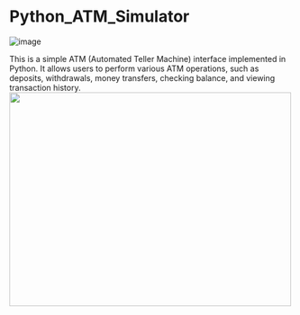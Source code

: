 # Python_ATM_Simulator
![image](https://lh3.googleusercontent.com/biTD3jphhwzZDAHxowFcS_CHzsYgibjIWO50h3imLKdnnfD1Z9yIsUmUa79g016vhdP7)

This is a simple ATM (Automated Teller Machine) interface implemented in Python. It allows users to perform various ATM operations, such as deposits, withdrawals, money transfers, checking balance, and viewing transaction history.
<img src="https://lh3.googleusercontent.com/biTD3jphhwzZDAHxowFcS_CHzsYgibjIWO50h3imLKdnnfD1Z9yIsUmUa79g016vhdP7" width="500" height="380">
